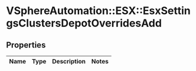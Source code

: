 # VSphereAutomation::ESX::EsxSettingsClustersDepotOverridesAdd

## Properties
Name | Type | Description | Notes
------------ | ------------- | ------------- | -------------


